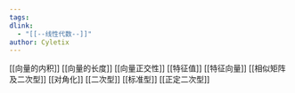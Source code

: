 ```yaml
---
tags: 
dlink:
  - "[[--线性代数--]]"
author: Cyletix
---
```

[[向量的内积]]
[[向量的长度]]
[[向量正交性]]
[[特征值]]
[[特征向量]]
[[相似矩阵及二次型]]
[[对角化]]
[[二次型]]
[[标准型]]
[[正定二次型]]
